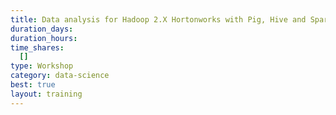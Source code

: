```yaml
---
title: Data analysis for Hadoop 2.X Hortonworks with Pig, Hive and Spark
duration_days:
duration_hours:
time_shares:
  []
type: Workshop
category: data-science
best: true
layout: training
---
```

